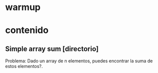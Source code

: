 warmup
===

# contenido

## Simple array sum [directorio]

Problema: Dado un array de n elementos, puedes encontrar la suma de estos elementos?.